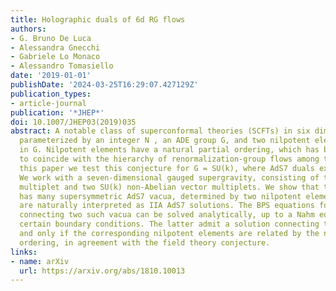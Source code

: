 ```yaml
---
title: Holographic duals of 6d RG flows
authors:
- G. Bruno De Luca
- Alessandra Gnecchi
- Gabriele Lo Monaco
- Alessandro Tomasiello
date: '2019-01-01'
publishDate: '2024-03-25T16:29:07.427129Z'
publication_types:
- article-journal
publication: '*JHEP*'
doi: 10.1007/JHEP03(2019)035
abstract: A notable class of superconformal theories (SCFTs) in six dimensions is
  parameterized by an integer N , an ADE group G, and two nilpotent elements μL,R
  in G. Nilpotent elements have a natural partial ordering, which has been conjectured
  to coincide with the hierarchy of renormalization-group flows among the SCFTs. In
  this paper we test this conjecture for G = SU(k), where AdS7 duals exist in IIA.
  We work with a seven-dimensional gauged supergravity, consisting of the gravity
  multiplet and two SU(k) non-Abelian vector multiplets. We show that this theory
  has many supersymmetric AdS7 vacua, determined by two nilpotent elements, which
  are naturally interpreted as IIA AdS7 solutions. The BPS equations for domain walls
  connecting two such vacua can be solved analytically, up to a Nahm equation with
  certain boundary conditions. The latter admit a solution connecting two vacua if
  and only if the corresponding nilpotent elements are related by the natural partial
  ordering, in agreement with the field theory conjecture.
links:
- name: arXiv
  url: https://arxiv.org/abs/1810.10013
---
```


